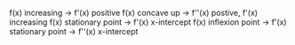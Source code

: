 f(x) increasing -> f'(x) positive 
f(x) concave up -> f''(x) postive, f'(x) increasing
f(x) stationary point -> f'(x) x-intercept
f(x) inflexion point -> f'(x) stationary point -> f''(x) x-intercept
